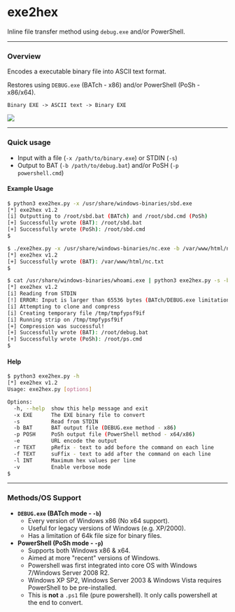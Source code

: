 # exe2hex

Inline file transfer method using `debug.exe` and/or PowerShell.

- - -

### Overview


Encodes a executable binary file into ASCII text format.

Restores using `DEBUG.exe` (BATch - x86) and/or PowerShell (PoSh - x86/x64).

```Binary EXE -> ASCII text -> Binary EXE```

![](https://i.imgur.com/kMcqHNq.png)

- - -

### Quick usage

 + Input with a file (`-x /path/to/binary.exe`) or STDIN (`-s`)
 + Output to BAT (`-b /path/to/debug.bat`) and/or PoSH (`-p powershell.cmd`)

#### Example Usage

```bash
$ python3 exe2hex.py -x /usr/share/windows-binaries/sbd.exe
[*] exe2hex v1.2
[i] Outputting to /root/sbd.bat (BATch) and /root/sbd.cmd (PoSh)
[+] Successfully wrote (BAT): /root/sbd.bat
[+] Successfully wrote (PoSh): /root/sbd.cmd
$
```

```bash
$ ./exe2hex.py -x /usr/share/windows-binaries/nc.exe -b /var/www/html/nc.txt
[*] exe2hex v1.2
[+] Successfully wrote (BAT): /var/www/html/nc.txt
$
```

```bash
$ cat /usr/share/windows-binaries/whoami.exe | python3 exe2hex.py -s -b debug.bat -p ps.cmd
[*] exe2hex v1.2
[i] Reading from STDIN
[!] ERROR: Input is larger than 65536 bytes (BATch/DEBUG.exe limitation)
[i] Attempting to clone and compress
[i] Creating temporary file /tmp/tmpfypsf9if
[i] Running strip on /tmp/tmpfypsf9if
[+] Compression was successful!
[+] Successfully wrote (BAT): /root/debug.bat
[+] Successfully wrote (PoSh): /root/ps.cmd
$
```

#### Help

```bash
$ python3 exe2hex.py -h
[*] exe2hex v1.2
Usage: exe2hex.py [options]

Options:
  -h, --help  show this help message and exit
  -x EXE      The EXE binary file to convert
  -s          Read from STDIN
  -b BAT      BAT output file (DEBUG.exe method - x86)
  -p POSH     PoSh output file (PowerShell method - x64/x86)
  -e          URL encode the output
  -r TEXT     pRefix - text to add before the command on each line
  -f TEXT     suFfix - text to add after the command on each line
  -l INT      Maximum hex values per line
  -v          Enable verbose mode
$
```

- - -

### Methods/OS Support

+ **`DEBUG.exe` (BATch mode - `-b`)**
  + Every version of Windows x86 (No x64 support).
  + Useful for legacy versions of Windows (e.g. XP/2000).
  + Has a limitation of 64k file size for binary files.
+ **PowerShell (PoSh mode - `-p`)**
  + Supports both Windows x86 & x64.
  + Aimed at more "recent" versions of Windows.
  + Powershell was first integrated into core OS with Windows 7/Windows Server 2008 R2.
  + Windows XP SP2, Windows Server 2003 & Windows Vista requires PowerShell to be pre-installed.
  + This is **not** a `.ps1` file (pure powershell). It only calls powershell at the end to convert.
